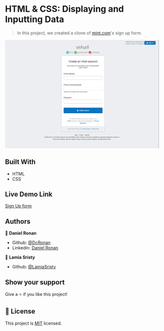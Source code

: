 # HTML & CSS: Displaying and Inputting Data

> In this project, we created a clone of [mint.com](https://www.mint.com/)'s sign up form.

<img src="images/sign-up-page.png">

## Built With

- HTML
- CSS

## Live Demo Link

[Sign Up form](https://dcronan.github.io/Sign-Up-Form/)

## Authors

👤 **Daniel Ronan**

- Github: [@DcRonan](https://github.com/DcRonan)
- Linkedin: [Daniel Ronan](https://www.linkedin.com/in/danronan10/)

👤 **Lamia Sristy**

- Github: [@LamiaSristy](https://github.com/LamiaSristy)

## Show your support

Give a ⭐️ if you like this project!

## 📝 License

This project is [MIT](lic.url) licensed.
